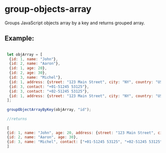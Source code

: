 # group-objects-array
Groups JavaScript objects array by a key and returns grouped array.

## Example:

```js
  
 let objArray = [
  {id: 1, name: "John"},
  {id: 2, name: "Aaron"},
  {id: 1, age: 20},
  {id: 2, age: 30},
  {id: 3, name: "Michel"},
  {id: 1, address: {street: "123 Main Street", city: "NY", country: "USA"}}
  {id: 3, contact: "+01-51245 53125"},
  {id: 3, contact: "+02-51245 53125"},
  {id: 1, address: {street: "123 Main Street", city: "NY", country: "USA"}}  
 ];
  
 groupObjectArrayByKey(objArray, "id");
  
 //returns
 
 [
 {id: 1, name: "John", age: 20, address: {street: "123 Main Street", city: "NY", country: "USA"}},
 {id: 2, name: "Aaron", age: 30},
 {id: 3, name: "Michel", contact: ["+01-51245 53125", "+02-51245 53125"]}
 ]

 ```
